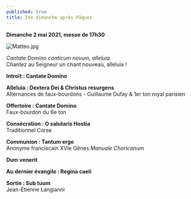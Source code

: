 ```yaml
---
published: true
title: IVe dimanche après Pâques
---
```

**Dimanche 2 mai 2021, messe de 17h30**

![Matteo.jpg]({{site.baseurl}}/images/Matteo.jpg)

*Cantate Domino canticum novum, alleluia.*  
Chantez au Seigneur un chant nouveau, alleluia !

**Introït : Cantate Domino**

**Alleluia : Dextera Dei & Christus resurgens**  
Alternances de faux-bourdons - Guillaume Dufay & 1er ton royal parisien

**Offertoire : Cantate Domino**  
Faux-bourdon du 6e ton 

**Consécration : O salutaris Hostia**  
Traditionnel Corse

**Communion : Tantum ergo**  
Anonyme franciscain XVIe Gênes *Manuale Choricanum*

**Dum venerit**

**Au dernier évangile : Regina caeli**

**Sortie : Sub tuum**  
Jean-Étienne Langianni
